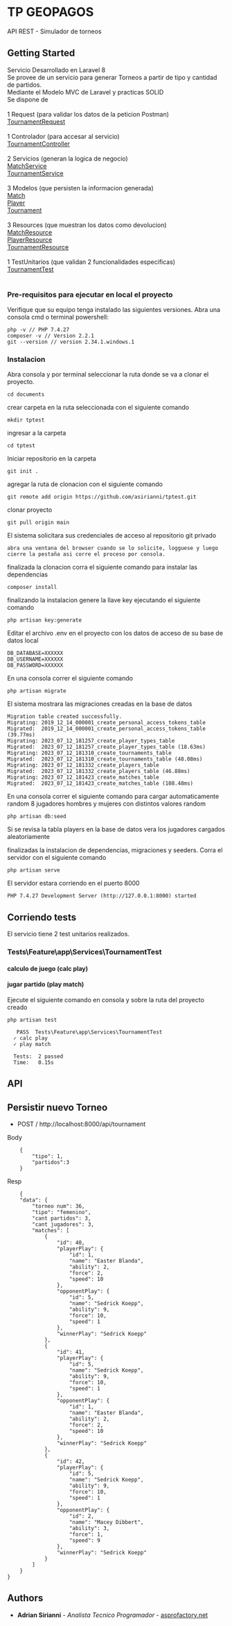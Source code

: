 # TP GEOPAGOS
API REST - Simulador de torneos


## Getting Started

Servicio Desarrollado en Laravel 8<br>
Se provee de un servicio para generar Torneos a partir de tipo y cantidad de partidos.<br>
Mediante el Modelo MVC de Laravel y practicas SOLID<br>
Se dispone de<br><br>
1 Request (para validar los datos de la peticion Postman)<br>
[TournamentRequest](https://github.com/asirianni/tptest/blob/main/app/Http/Requests/TournamentRequest.php)<br><br>
1 Controlador (para accesar al servicio)<br>
[TournamentController](https://github.com/asirianni/tptest/blob/main/app/Http/Controllers/TournamentController.php)<br><br>
2 Servicios (generan la logica de negocio)<br>
[MatchService](https://github.com/asirianni/tptest/blob/main/app/Services/MatchService.php)<br>
[TournamentService](https://github.com/asirianni/tptest/blob/main/app/Services/TournamentService.php)<br><br>
3 Modelos (que persisten la informacion generada)<br>
[Match](https://github.com/asirianni/tptest/blob/main/app/Models/Match.php)<br>
[Player](https://github.com/asirianni/tptest/blob/main/app/Models/Player.php)<br>
[Tournament](https://github.com/asirianni/tptest/blob/main/app/Models/Tournament.php)<br><br>
3 Resources (que muestran los datos como devolucion)<br>
[MatchResource](https://github.com/asirianni/tptest/blob/main/app/Http/Resources/MatchResource.php)<br>
[PlayerResource](https://github.com/asirianni/tptest/blob/main/app/Http/Resources/PlayerResource.php)<br>
[TournamentResource](https://github.com/asirianni/tptest/blob/main/app/Http/Resources/TournamentResource.php)<br><br>
1 TestUnitarios (que validan 2 funcionalidades especificas)<br>
[TournamentTest](https://www.ejemplo.com)<br><br>



### Pre-requisitos para ejecutar en local el proyecto

Verifique que su equipo tenga instalado las siguientes versiones. Abra una consola cmd  o terminal powershell:

```
php -v // PHP 7.4.27
composer -v // Version 2.2.1
git --version // version 2.34.1.windows.1

```

### Instalacion

Abra consola y por terminal seleccionar la ruta donde se va a clonar el proyecto. 

```
cd documents
```

crear carpeta en la ruta seleccionada con el siguiente comando

```
mkdir tptest
```

ingresar a la carpeta

```
cd tptest
```

Iniciar repositorio en la carpeta

```
git init .
```

agregar la ruta de clonacion con el siguiente comando

```
git remote add origin https://github.com/asirianni/tptest.git
```

clonar proyecto

```
git pull origin main
```

El sistema solicitara sus credenciales de acceso al repositorio git privado

```
abra una ventana del browser cuando se lo solicite, logguese y luego cierre la pestaña asi corre el proceso por consola.
```

finalizada la clonacion corra el siguiente comando para instalar las dependencias

```
composer install
```

finalizando la instalacion genere la llave key ejecutando el siguiente comando

```
php artisan key:generate
```

Editar el archivo .env en el proyecto con los datos de acceso de su base de datos local

```
DB_DATABASE=XXXXXX
DB_USERNAME=XXXXXX
DB_PASSWORD=XXXXXX
```

En una consola correr el siguiente comando 

```
php artisan migrate
```

El sistema mostrara las migraciones creadas en la base de datos

```
Migration table created successfully.
Migrating: 2019_12_14_000001_create_personal_access_tokens_table
Migrated:  2019_12_14_000001_create_personal_access_tokens_table (39.77ms)
Migrating: 2023_07_12_181257_create_player_types_table
Migrated:  2023_07_12_181257_create_player_types_table (18.63ms)
Migrating: 2023_07_12_181310_create_tournaments_table
Migrated:  2023_07_12_181310_create_tournaments_table (48.08ms)
Migrating: 2023_07_12_181332_create_players_table
Migrated:  2023_07_12_181332_create_players_table (46.88ms)
Migrating: 2023_07_12_181423_create_matches_table
Migrated:  2023_07_12_181423_create_matches_table (108.48ms)

```

En una consola correr el siguiente comando para cargar automaticamente random 8 jugadores hombres y mujeres con distintos valores random 

```
php artisan db:seed
```

Si se revisa la tabla players en la base de datos vera los jugadores cargados aleatoriamente


finalizadas la instalacion de dependencias, migraciones y seeders. Corra el servidor con el siguiente comando

```
php artisan serve
```

El servidor estara corriendo en el puerto 8000

```
PHP 7.4.27 Development Server (http://127.0.0.1:8000) started
```


## Corriendo tests

El servicio tiene 2 test unitarios realizados. 

### Tests\Feature\app\Services\TournamentTest
#### calculo de juego (calc play)
#### jugar partido (play match)


Ejecute el siguiente comando en consola y sobre la ruta del proyecto creado

```
php artisan test
```

```
   PASS  Tests\Feature\app\Services\TournamentTest
  ✓ calc play
  ✓ play match

  Tests:  2 passed
  Time:   0.15s

```


## API

## Persistir nuevo Torneo

* POST / http://localhost:8000/api/tournament

Body
```
    {
        "tipo": 1,
        "partidos":3
    }
```
Resp
```
    {
    "data": {
        "torneo num": 36,
        "tipo": "femenino",
        "cant partidos": 3,
        "cant jugadores": 3,
        "matches": [
            {
                "id": 40,
                "playerPlay": {
                    "id": 1,
                    "name": "Easter Blanda",
                    "ability": 2,
                    "force": 2,
                    "speed": 10
                },
                "opponentPlay": {
                    "id": 5,
                    "name": "Sedrick Koepp",
                    "ability": 9,
                    "force": 10,
                    "speed": 1
                },
                "winnerPlay": "Sedrick Koepp"
            },
            {
                "id": 41,
                "playerPlay": {
                    "id": 5,
                    "name": "Sedrick Koepp",
                    "ability": 9,
                    "force": 10,
                    "speed": 1
                },
                "opponentPlay": {
                    "id": 1,
                    "name": "Easter Blanda",
                    "ability": 2,
                    "force": 2,
                    "speed": 10
                },
                "winnerPlay": "Sedrick Koepp"
            },
            {
                "id": 42,
                "playerPlay": {
                    "id": 5,
                    "name": "Sedrick Koepp",
                    "ability": 9,
                    "force": 10,
                    "speed": 1
                },
                "opponentPlay": {
                    "id": 2,
                    "name": "Macey Dibbert",
                    "ability": 3,
                    "force": 1,
                    "speed": 9
                },
                "winnerPlay": "Sedrick Koepp"
            }
        ]
    }
}
```


## Authors

* **Adrian Sirianni** - *Analista Tecnico Programador* - [asprofactory.net](https://asprofactory.net)




